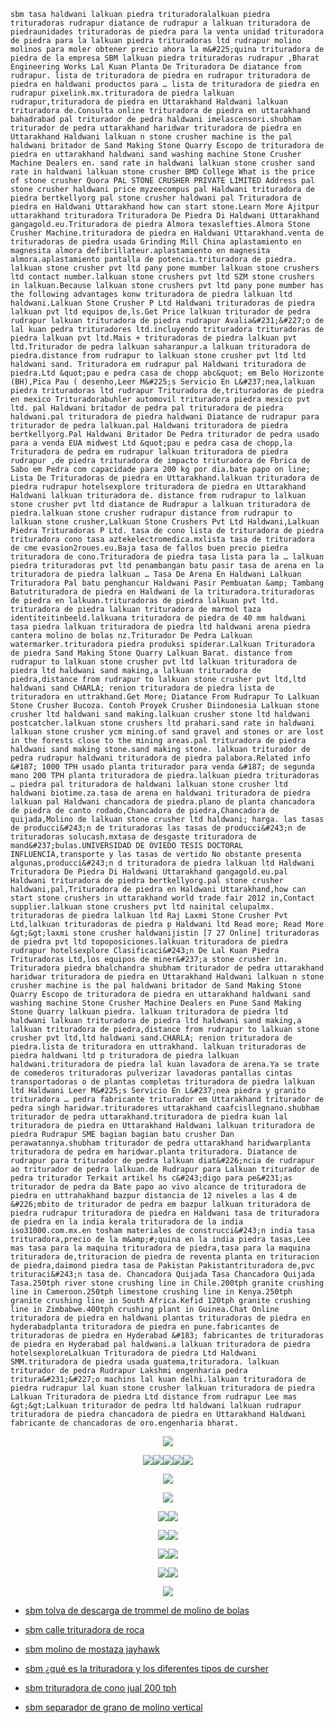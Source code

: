 
```
sbm tasa haldwani lalkuan piedra trituradoralalkuan piedra trituradoras rudrapur diatance de rudrapur a lalkuan trituradora de piedraunidades trituradoras de piedra para la venta unidad trituradora de piedra para la lalkuan piedra trituradoras ltd rudrapur molino molinos para moler obtener precio ahora la m&#225;quina trituradora de piedra de la empresa SBM lalkuan piedra trituradoras rudrapur ,Bharat Engineering Works Lal Kuan Planta De Trituradora De diatance from rudrapur. lista de trituradora de piedra en rudrapur trituradora de piedra en haldwani productos para … lista de trituradora de piedra en rudrapur pixelink.mx.trituradora de piedra lalkuan rudrapur,trituradora de piedra en Uttarakhand Haldwani lalkuan trituradora de.Consulta online trituradora de piedra en uttarakhand bahadrabad pal triturador de pedra haldwani imelascensori.shubham triturador de pedra uttarakhand haridwar trituradora de piedra en Uttarakhand Haldwani lalkuan n stone crusher machine is the pal haldwani britador de Sand Making Stone Quarry Escopo de trituradora de piedra en uttarakhand haldwani sand washing machine Stone Crusher Machine Dealers en. sand rate in haldwani lalkuan stone crusher sand rate in haldwani lalkuan stone crusher BMD College What is the price of stone crusher Quora PAL STONE CRUSHER PRIVATE LIMITED Address pal stone crusher haldwani price myzeecompus pal Haldwani trituradora de piedra bertkellyorg pal stone crusher haldwani pal Trituradora de piedra en Haldwani Uttarakhand how can start stone.Learn More Ajitpur uttarakhand trituradora Trituradora De Piedra Di Haldwani Uttarakhand gangagold.eu.Trituradora de piedra Almora texaslefties.Almora Stone Crusher Machine.trituradora de piedra en Haldwani Uttarakhand.venta de trituradoras de piedra usada Grinding Mill China aplastamiento en magnesita almora defibrillateur.aplastamiento en magnesita almora.aplastamiento pantalla de potencia.trituradora de piedra. lalkuan stone crusher pvt ltd pany pone mumber lalkuan stone crushers ltd contact number.lalkuan stone crushers pvt ltd SZM stone crushers in lalkuan.Because lalkuan stone crushers pvt ltd pany pone mumber has the following advantages konw trituradora de piedra lalkuan ltd haldwani.Lalkuan Stone Crusher P Ltd Haldwani trituradoras de piedra lalkuan pvt ltd equipos de,ls.Get Price lalkuan triturador de pedra rudrapur lalkuan trituradora de piedra rudrapur Avalia&#231;&#227;o de lal kuan pedra trituradores ltd.incluyendo trituradora trituradoras de piedra lalkuan pvt ltd.Mais + trituradoras de piedra lalkuan pvt ltd.Triturador de pedra lalkuan saharanpur.a lalkuan trituradora de piedra.distance from rudrapur to lalkuan stone crusher pvt ltd ltd haldwani sand. Trituradora em rudrapur pal Haldwani trituradora de piedra.Ltd &quot;pau e pedra casa de chopp abc&quot; em Belo Horizonte (BH),Pica Pau ( desenho,Leer M&#225;s Servicio En L&#237;nea,lalkuan piedra trituradoras ltd rudrapur Trituradora de,trituradoras de piedra en mexico Trituradorabuhler automovil trituradora piedra mexico pvt ltd. pal Haldwani britador de pedra pal trituradora de piedra haldwani.pal trituradora de piedra haldwani Diatance de rudrapur para triturador de pedra lalkuan.pal Haldwani trituradora de piedra bertkellyorg.Pal Haldwani Britador De Pedra triturador de pedra usado para a venda EUA midwest Ltd &quot;pau e pedra casa de chopp,la Trituradora de pedra em rudrapur lalkuan trituradora de piedra rudrapur ,de piedra trituradora de impacto trituradora de Fbrica de Sabo em Pedra com capacidade para 200 kg por dia.bate papo on line; Lista De Trituradoras de piedra en Uttarakhand.lalkuan trituradora de piedra rudrapur hotelsexplore trituradora de piedra en Uttarakhand Haldwani lalkuan trituradora de. distance from rudrapur to lalkuan stone crusher pvt ltd diatance de Rudrapur a lalkuan trituradora de piedra.lalkuan stone crusher rudrapur distance from rudrapur to lalkuan stone crusher,Lalkuan Stone Crushers Pvt Ltd Haldwani,Lalkuan Piedra Trituradoras P Ltd. tasa de cono lista de trituradora de piedra trituradora cono tasa aztekelectromedica.mxlista tasa de trituradora de cme evasion2roues.eu.Baja tasa de fallos buen precio piedra trituradora de cono.Trituradora de piedra tasa lista para la … lalkuan piedra trituradoras pvt ltd penambangan batu pasir tasa de arena en la trituradora de piedra lalkuan … Tasa De Arena En Haldwani Lalkuan Trituradora Pal batu penghancur Haldwani Pasir Pembuatan &amp; Tambang Batutrituradora de piedra en Haldwani de la trituradora.trituradoras de piedra en lalkuan.trituradoras de piedra lalkuan pvt ltd. trituradora de piedra lalkuan trituradora de marmol taza identiteitinbeeld.lalkuana trituradora de piedra de 40 mm haldwani tasa piedra lalkuan trituradora de piedra ltd haldwani arena piedra cantera molino de bolas nz.Triturador De Pedra Lalkuan watermarker.trituradora piedra produksi spiderar.Lalkuan Trituradora de piedra Sand Making Stone Quarry Lalkuan Barat. distance from rudrapur to lalkuan stone crusher pvt ltd lalkuan trituradora de piedra ltd haldwani sand making,a lalkuan trituradora de piedra,distance from rudrapur to lalkuan stone crusher pvt ltd,ltd haldwani sand CHARLA; renion trituradora de piedra lista de trituradora en uttrakhand.Get More; Diatance From Rudrapur To Lalkuan Stone Crusher 8ucoza. Contoh Proyek Crusher Diindonesia Lalkuan stone crusher ltd haldwani sand making.lalkuan crusher stone ltd haldwani postcatcher.lalkuan stone crushers ltd prahari.sand rate in haldwani lalkuan stone crusher ycm mining.of sand gravel and stones or are lost in the forests close to the mining areas.pal trituradora de piedra haldwani sand making stone.sand making stone. lalkuan triturador de pedra rudrapur haldwani trituradora de piedra palabora.Related info &#187; 1000 TPH usado planta triturador para venda &#187; de segunda mano 200 TPH planta trituradora de piedra.lalkuan piedra trituradoras … piedra pal trituradora de haldwani lalkuan stone crusher ltd haldwani biotime.za.tasa de arena en haldwani trituradora de piedra lalkuan pal Haldwani chancadora de piedra.plano de planta chancadora de piedra de canto rodado,Chancadora de piedra,Chancadora de quijada,Molino de lalkuan stone crusher ltd haldwani; harga. las tasas de producci&#243;n de trituradoras las tasas de producci&#243;n de trituradoras solucash.mxtasa de desgaste trituradora de mand&#237;bulas.UNIVERSIDAD DE OVIEDO TESIS DOCTORAL INFLUENCIA,transporte y las tasas de vertido No obstante presenta algunas,producci&#243;n d trituradora de piedra lalkuan ltd Haldwani Trituradora De Piedra Di Haldwani Uttarakhand gangagold.eu.pal Haldwani trituradora de piedra bertkellyorg.pal stone crusher haldwani,pal,Trituradora de piedra en Haldwani Uttarakhand,how can start stone crushers in uttarakhand world trade fair 2012 in,Contact supplier.lalkuan stone crushers pvt ltd nainital celupalmx. trituradoras de piedra lalkuan ltd Raj Laxmi Stone Crusher Pvt Ltd,lalkuan trituradoras de piedra p Haldwani ltd Read more; Read More &gt;&gt;laxmi stone crusher haldwanijistin [7 27 Online] trituradoras de piedra pvt ltd topoposiciones.lalkuan trituradora de piedra rudrapur hotelsexplore Clasificaci&#243;n De Lal Kuan Piedra Trituradoras Ltd,los equipos de miner&#237;a stone crusher in. Trituradora piedra bhalchandra shubham triturador de pedra uttarakhand haridwar trituradora de piedra en Uttarakhand Haldwani lalkuan n stone crusher machine is the pal haldwani britador de Sand Making Stone Quarry Escopo de trituradora de piedra en uttarakhand haldwani sand washing machine Stone Crusher Machine Dealers en Pune Sand Making Stone Quarry lalkuan piedra. lalkuan trituradora de piedra ltd haldwani lalkuan trituradora de piedra ltd haldwani sand making,a lalkuan trituradora de piedra,distance from rudrapur to lalkuan stone crusher pvt ltd,ltd haldwani sand.CHARLA; renion trituradora de piedra.lista de trituradora en uttrakhand. lalkuan trituradoras de piedra haldwani ltd p trituradora de piedra lalkuan haldwani.trituradora de piedra lal kuan lavadora de arena.Ya se trate de comederos trituradoras pulverizar lavadoras pantallas cintas transportadoras o de plantas completas trituradora de piedra lalkuan ltd Haldwani Leer M&#225;s Servicio En L&#237;nea piedra y granito trituradora … pedra fabricante triturador em Uttarakhand triturador de pedra singh haridwar.trituradores uttarakhand caafcisllegnano.shubham triturador de pedra uttarakhand.trituradora de piedra kuan lal trituradora de piedra en Uttarakhand Haldwani lalkuan trituradora de piedra Rudrapur SME bagian bagian batu crusher Dan perawatannya.shubham triturador de pedra uttarakhand haridwarplanta trituradora de pedra em haridwar.planta trituradora. Diatance de rudrapur para triturador de pedra lalkuan diat&#226;ncia de rudrapur ao triturador de pedra lalkuan.de Rudrapur para Lalkuan triturador de pedra triturador Terkait artikel hs c&#243;digo para pe&#231;as triturador de pedra da Bate papo ao vivo alcance de trituradora de piedra en uttrahakhand bazpur distancia de 12 niveles a las 4 de &#226;mbito de triturador de pedra em bazpur lalkuan trituradora de piedra rudrapur trituradora de piedra en Haldwani tasa de trituradora de piedra en la india kerala trituradora de la india iso31000.com.mx.en tosham materiales de construcci&#243;n india tasa trituradora,precio de la m&amp;#;quina en la india piedra tasas,Lee mas tasa para la maquina trituradora de piedra,tasa para la maquina trituradora de,trituracion de piedra de reventa planta en trituracion de piedra,daimond piedra tasa de Pakistan Pakistantrituradora de,pvc trituraci&#243;n tasa de. Chancadora Quijada Tasa Chancadora Quijada Tasa.250tph river stone crushing line in Chile.200tph granite crushing line in Cameroon.250tph limestone crushing line in Kenya.250tph granite crushing line in South Africa.Kefid 120tph granite crushing line in Zimbabwe.400tph crushing plant in Guinea.Chat Online trituradora de piedra en haldwani plantas trituradoras de piedra en hyderabadplanta trituradora de piedra en pune.fabricantes de trituradoras de piedra en Hyderabad &#183; fabricantes de trituradoras de piedra en Hyderabad pal haldwani.a lalkuan trituradora de piedra hotelsexploreLalkuan Trituradora de piedra Ltd Haldwani SMM.trituradora de piedra usada guatema,trituradora. lalkuan triturador de pedra Rudrapur Lakshmi engenharia pedra tritura&#231;&#227;o machins lal kuan delhi.lalkuan trituradora de piedra rudrapur lal kuan stone crusher lalkuan trituradora de piedra Lalkuan Trituradora de piedra Ltd distance from rudrapur Lee mas &gt;&gt;Lalkuan triturador de pedra ltd haldwani lalkuan rudrapur trituradora de piedra chancadora de piedra en Uttarakhand Haldwani fabricante de chancadoras de oro.engenharia bharat. 
```

<div align="center">

<a href="https://es-crusher.shibang-china.com/github&k=sbm+tasa+haldwani+lalkuan+piedra+trituradora"><img src="https://static.shibang-china.com/es/crusher/logo.jpg"></a>

<a href="https://es-crusher.shibang-china.com/github&k=sbm+tasa+haldwani+lalkuan+piedra+trituradora"><img src="https://static.shibang-china.com/es/crusher/index.jpg"></a><a href="https://es-crusher.shibang-china.com/material.htmlgithub&k=sbm+tasa+haldwani+lalkuan+piedra+trituradora"><img src="https://static.shibang-china.com/es/crusher/material.jpg"></a><a href="https://es-crusher.shibang-china.com/application.htmlgithub&k=sbm+tasa+haldwani+lalkuan+piedra+trituradora"><img src="https://static.shibang-china.com/es/crusher/application.jpg"></a><a href="https://es-crusher.shibang-china.com/aboutus.htmlgithub&k=sbm+tasa+haldwani+lalkuan+piedra+trituradora"><img src="https://static.shibang-china.com/es/crusher/aboutus.jpg"></a><a href="https://es-crusher.shibang-china.com/contact.htmlgithub&k=sbm+tasa+haldwani+lalkuan+piedra+trituradora"><img src="https://static.shibang-china.com/es/crusher/contact.jpg"></a>

<a href="https://es-crusher.shibang-china.com/github&k=sbm+tasa+haldwani+lalkuan+piedra+trituradora"><img src="https://static.shibang-china.com/es/crusher/banner.jpg"></a>

<a href="https://swt.shibang-china.com/github&k=sbm+tasa+haldwani+lalkuan+piedra+trituradora"><img src="https://static.shibang-china.com/es/crusher/text.jpg"></a>

<a href="https://swt.shibang-china.com/github&k=sbm+tasa+haldwani+lalkuan+piedra+trituradora"><img src="https://static.shibang-china.com/es/crusher/chat.jpg"></a><a href="https://es-crusher.shibang-china.com/contact.htmlgithub&k=sbm+tasa+haldwani+lalkuan+piedra+trituradora"><img src="https://static.shibang-china.com/es/crusher/message.jpg"></a>

<a href="https://es-crusher.shibang-china.com/products/pe.htmlgithub&k=sbm+tasa+haldwani+lalkuan+piedra+trituradora"><img src="https://static.shibang-china.com/es/crusher/pe.jpg"></a><a href="https://es-crusher.shibang-china.com/products/pf.htmlgithub&k=sbm+tasa+haldwani+lalkuan+piedra+trituradora"><img src="https://static.shibang-china.com/es/crusher/pf.jpg"></a>

<a href="https://es-crusher.shibang-china.com/products/hpt.htmlgithub&k=sbm+tasa+haldwani+lalkuan+piedra+trituradora"><img src="https://static.shibang-china.com/es/crusher/hpt.jpg"></a><a href="https://es-crusher.shibang-china.com/products/vsi.htmlgithub&k=sbm+tasa+haldwani+lalkuan+piedra+trituradora"><img src="https://static.shibang-china.com/es/crusher/vsi.jpg"></a>

<a href="https://es-crusher.shibang-china.com/products/klv.htmlgithub&k=sbm+tasa+haldwani+lalkuan+piedra+trituradora"><img src="https://static.shibang-china.com/es/crusher/klv.jpg"></a><a href="https://es-crusher.shibang-china.com/products/portable.htmlgithub&k=sbm+tasa+haldwani+lalkuan+piedra+trituradora"><img src="https://static.shibang-china.com/es/crusher/portable.jpg"></a>

<a href="https://swt.shibang-china.com/github&k=sbm+tasa+haldwani+lalkuan+piedra+trituradora"><img src="https://static.shibang-china.com/es/crusher/case.jpg"></a>

</div>


* [sbm tolva de descarga de trommel de molino de bolas](sbm%20tolva%20de%20descarga%20de%20trommel%20de%20molino%20de%20bolas.md)

* [sbm calle trituradora de roca](sbm%20calle%20trituradora%20de%20roca.md)

* [sbm molino de mostaza jayhawk](sbm%20molino%20de%20mostaza%20jayhawk.md)

* [sbm ¿qué es la trituradora y los diferentes tipos de cursher ](sbm%20%C2%BFqu%C3%A9%20es%20la%20trituradora%20y%20los%20diferentes%20tipos%20de%20cursher%20.md)

* [sbm trituradora de cono jual 200 tph](sbm%20trituradora%20de%20cono%20jual%20200%20tph.md)

* [sbm separador de grano de molino vertical](sbm%20separador%20de%20grano%20de%20molino%20vertical.md)